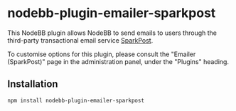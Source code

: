 nodebb-plugin-emailer-sparkpost
==============================

This NodeBB plugin allows NodeBB to send emails to users through the third-party transactional email service [SparkPost](http://www.sparkpost.com).

To customise options for this plugin, please consult the "Emailer (SparkPost)" page in the administration panel, under the "Plugins" heading.

## Installation

    npm install nodebb-plugin-emailer-sparkpost
